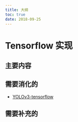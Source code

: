 ```yaml
---
title: 大纲
toc: true
date: 2018-09-25
---
```

# Tensorflow 实现


## 主要内容


## 需要消化的


- [YOLOv3-tensorflow](https://github.com/maiminh1996/YOLOv3-tensorflow)


## 需要补充的
